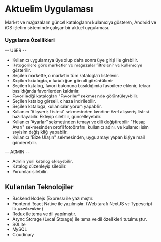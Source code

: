 # Aktuelim Uygulaması

Market ve mağazaların güncel kataloglarını kullanıcıya gösteren, Android ve iOS işletim sisteminde çalışan bir aktuel uygulaması.

### Uygulama Özellikleri

-- USER --

- Kullanıcı uygulamaya üye olup daha sonra üye girişi ile girebilir.
- Kategorilere göre marketler ve mağazalar filtrelenir ve kullanıcıya gösterilir.
- Seçilen markette, o marketin tüm katalogları listelenir.
- Seçilen katalogta, o kataloğun görseli görüntülenir.
- Seçilen katalog, favori butonuna basıldığında favorilere eklenir, tekrar basıldığında favorilerden kaldırılır.
- Favorilediği katalogları "Favoriler" sekmesinde görüntüleyebilir.
- Seçilen katalog görseli, cihaza indirilebilir.
- Seçilen kataloğa, kullanıcılar yorum yapabilir.
- Kullanıcı "Alışveriş Listesi" sekmesinden kendine özel alışveriş listesi hazırlayabilir. Ekleyip silebilir, güncelleyebilir.
- Kullanıcı "Ayarlar" sekmesinden temayı ve dili değiştirebilir. "Hesap Ayarı" sekmesinden profil fotoğrafını, kullanıcı adını, ve kullanıcı isim soyisim değişikliği yapabilir.
- Kullanıcı "Bize Ulaşın" sekmesinden, uygulamayı yapan kişiye mail gönderebilir.

-- ADMIN --

- Admin yeni katalog ekleyebilir.
- Katalog düzenleyip silebilir.
- Yorumları silebilir.

## Kullanılan Teknolojiler

- Backend Nodejs (Express) ile yazılmıştır.
- Frontend React Native ile yazılmıştır. (Web tarafı NextJS ve Typescript ile yazılacaktır.)
- Redux ile tema ve dil yapılmıştır.
- Async Storage (Local Storage) ile tema ve dil özellikleri tutulmuştur.
- SQLite
- MySQL
- Cloudinary
